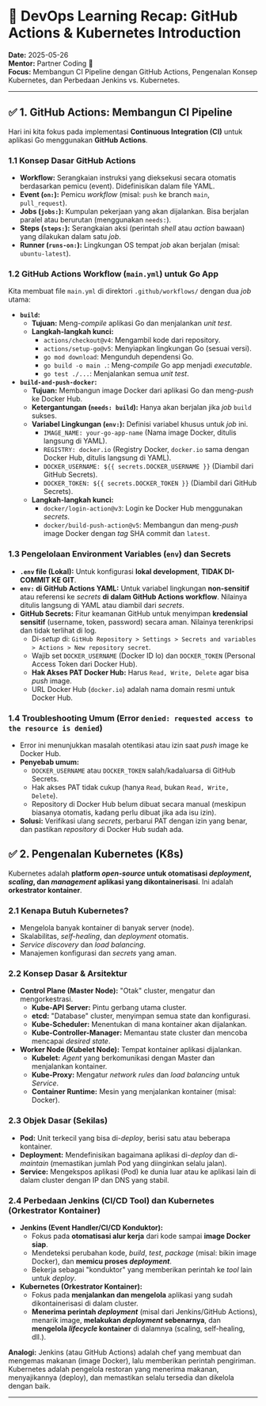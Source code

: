 # 🚀 DevOps Learning Recap: GitHub Actions & Kubernetes Introduction

**Date:** 2025-05-26  
**Mentor:** Partner Coding 🤖  
**Focus:** Membangun CI Pipeline dengan GitHub Actions, Pengenalan Konsep Kubernetes, dan Perbedaan Jenkins vs. Kubernetes.

---

## ✅ 1. GitHub Actions: Membangun CI Pipeline

Hari ini kita fokus pada implementasi **Continuous Integration (CI)** untuk aplikasi Go menggunakan **GitHub Actions**.

### 1.1 Konsep Dasar GitHub Actions

* **Workflow:** Serangkaian instruksi yang dieksekusi secara otomatis berdasarkan pemicu (event). Didefinisikan dalam file YAML.
* **Event (`on:`):** Pemicu *workflow* (misal: `push` ke branch `main`, `pull_request`).
* **Jobs (`jobs:`):** Kumpulan pekerjaan yang akan dijalankan. Bisa berjalan paralel atau berurutan (menggunakan `needs:`).
* **Steps (`steps:`):** Serangkaian aksi (perintah *shell* atau *action* bawaan) yang dilakukan dalam satu *job*.
* **Runner (`runs-on:`):** Lingkungan OS tempat *job* akan berjalan (misal: `ubuntu-latest`).

### 1.2 GitHub Actions Workflow (`main.yml`) untuk Go App

Kita membuat file `main.yml` di direktori `.github/workflows/` dengan dua *job* utama:

* **`build`:**
    * **Tujuan:** Meng-*compile* aplikasi Go dan menjalankan *unit test*.
    * **Langkah-langkah kunci:**
        * `actions/checkout@v4`: Mengambil kode dari repository.
        * `actions/setup-go@v5`: Menyiapkan lingkungan Go (sesuai versi).
        * `go mod download`: Mengunduh dependensi Go.
        * `go build -o main .`: Meng-*compile* Go app menjadi *executable*.
        * `go test ./...`: Menjalankan semua *unit test*.
* **`build-and-push-docker`:**
    * **Tujuan:** Membangun image Docker dari aplikasi Go dan meng-*push* ke Docker Hub.
    * **Ketergantungan (`needs: build`):** Hanya akan berjalan jika *job* `build` sukses.
    * **Variabel Lingkungan (`env:`):** Definisi variabel khusus untuk *job* ini.
        * `IMAGE_NAME: your-go-app-name` (Nama image Docker, ditulis langsung di YAML).
        * `REGISTRY: docker.io` (Registry Docker, `docker.io` sama dengan Docker Hub, ditulis langsung di YAML).
        * `DOCKER_USERNAME: ${{ secrets.DOCKER_USERNAME }}` (Diambil dari GitHub Secrets).
        * `DOCKER_TOKEN: ${{ secrets.DOCKER_TOKEN }}` (Diambil dari GitHub Secrets).
    * **Langkah-langkah kunci:**
        * `docker/login-action@v3`: Login ke Docker Hub menggunakan *secrets*.
        * `docker/build-push-action@v5`: Membangun dan meng-*push* image Docker dengan *tag* SHA commit dan `latest`.

### 1.3 Pengelolaan Environment Variables (`env`) dan Secrets

* **`.env` file (Lokal):** Untuk konfigurasi **lokal development**, **TIDAK DI-COMMIT KE GIT**.
* **`env:` di GitHub Actions YAML:** Untuk variabel lingkungan **non-sensitif** atau referensi ke *secrets* **di dalam GitHub Actions workflow**. Nilainya ditulis langsung di YAML atau diambil dari *secrets*.
* **GitHub Secrets:** Fitur keamanan GitHub untuk menyimpan **kredensial sensitif** (username, token, password) secara aman. Nilainya terenkripsi dan tidak terlihat di log.
    * Di-*setup* di: `GitHub Repository > Settings > Secrets and variables > Actions > New repository secret`.
    * Wajib set `DOCKER_USERNAME` (Docker ID lo) dan `DOCKER_TOKEN` (Personal Access Token dari Docker Hub).
    * **Hak Akses PAT Docker Hub:** Harus `Read, Write, Delete` agar bisa *push* image.
    * URL Docker Hub (`docker.io`) adalah nama domain resmi untuk Docker Hub.

### 1.4 Troubleshooting Umum (Error `denied: requested access to the resource is denied`)

* Error ini menunjukkan masalah otentikasi atau izin saat *push* image ke Docker Hub.
* **Penyebab umum:**
    * `DOCKER_USERNAME` atau `DOCKER_TOKEN` salah/kadaluarsa di GitHub Secrets.
    * Hak akses PAT tidak cukup (hanya `Read`, bukan `Read, Write, Delete`).
    * Repository di Docker Hub belum dibuat secara manual (meskipun biasanya otomatis, kadang perlu dibuat jika ada isu izin).
* **Solusi:** Verifikasi ulang *secrets*, perbarui PAT dengan izin yang benar, dan pastikan *repository* di Docker Hub sudah ada.

## ✅ 2. Pengenalan Kubernetes (K8s)

Kubernetes adalah **platform *open-source* untuk otomatisasi *deployment*, *scaling*, dan *management* aplikasi yang dikontainerisasi**. Ini adalah **orkestrator kontainer**.

### 2.1 Kenapa Butuh Kubernetes?

* Mengelola banyak kontainer di banyak server (node).
* Skalabilitas, *self-healing*, dan *deployment* otomatis.
* *Service discovery* dan *load balancing*.
* Manajemen konfigurasi dan *secrets* yang aman.

### 2.2 Konsep Dasar & Arsitektur

* **Control Plane (Master Node):** "Otak" cluster, mengatur dan mengorkestrasi.
    * **Kube-API Server:** Pintu gerbang utama cluster.
    * **etcd:** "Database" cluster, menyimpan semua state dan konfigurasi.
    * **Kube-Scheduler:** Menentukan di mana kontainer akan dijalankan.
    * **Kube-Controller-Manager:** Memantau state cluster dan mencoba mencapai *desired state*.
* **Worker Node (Kubelet Node):** Tempat kontainer aplikasi dijalankan.
    * **Kubelet:** *Agent* yang berkomunikasi dengan Master dan menjalankan kontainer.
    * **Kube-Proxy:** Mengatur *network rules* dan *load balancing* untuk *Service*.
    * **Container Runtime:** Mesin yang menjalankan kontainer (misal: Docker).

### 2.3 Objek Dasar (Sekilas)

* **Pod:** Unit terkecil yang bisa di-*deploy*, berisi satu atau beberapa kontainer.
* **Deployment:** Mendefinisikan bagaimana aplikasi di-*deploy* dan di-*maintain* (memastikan jumlah Pod yang diinginkan selalu jalan).
* **Service:** Mengekspos aplikasi (Pod) ke dunia luar atau ke aplikasi lain di dalam cluster dengan IP dan DNS yang stabil.

### 2.4 Perbedaan Jenkins (CI/CD Tool) dan Kubernetes (Orkestrator Kontainer)

* **Jenkins (Event Handler/CI/CD Konduktor):**
    * Fokus pada **otomatisasi alur kerja** dari kode sampai **image Docker siap**.
    * Mendeteksi perubahan kode, *build*, *test*, *package* (misal: bikin image Docker), dan **memicu proses *deployment***.
    * Bekerja sebagai "konduktor" yang memberikan perintah ke *tool* lain untuk *deploy*.
* **Kubernetes (Orkestrator Kontainer):**
    * Fokus pada **menjalankan dan mengelola** aplikasi yang sudah dikontainerisasi di dalam cluster.
    * **Menerima perintah *deployment*** (misal dari Jenkins/GitHub Actions), menarik image, **melakukan *deployment* sebenarnya**, dan **mengelola *lifecycle* kontainer** di dalamnya (scaling, self-healing, dll.).

**Analogi:** Jenkins (atau GitHub Actions) adalah chef yang membuat dan mengemas makanan (image Docker), lalu memberikan perintah pengiriman. Kubernetes adalah pengelola restoran yang menerima makanan, menyajikannya (deploy), dan memastikan selalu tersedia dan dikelola dengan baik.

---